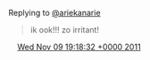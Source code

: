 Replying to [@ariekanarie](https://twitter.com/ariekanarie/status/134027015543197696)

> ik ook\!\!\! zo irritant\!

<img src="../../media/tweet.ico" width="12" /> [Wed Nov 09 19:18:32 +0000 2011](https://twitter.com/DromerDenker/status/134349169103077376)